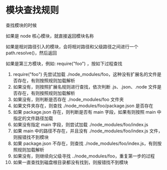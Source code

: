 # 模块查找规则

查找模块的时候

如果是 node 核心模块，就直接返回模块名称

如果是相对路径引入的模块，会将相对路径和父级路径之间进行一个path.resolve()，然后返回

如果是第三方模块，例如: require("foo") ，按如下过程查找

1. require("foo") 先尝试加载 ./node_modules/foo，这种没有扩展名的文件是否存在，有则按照规则加载解析
2. 如果没有，则按照扩展名规则进行查找，依次判断 .js、.json、.node 文件是否存在，有则按照规则加载解析
3. 如果没有，则判断是否存在 ./node_modules/foo 文件夹
4. 如果文件夹存在，则查找 ./node_modules/foo/package.json 是否存在
5. 如果 package.json 存在，则判断是否有 main 字段，如果有则按照 main 中指定的文件路径加载
6. 如果没有指定 main 字段，则尝试加载 ./node_modules/foo/index.js
7. 如果 main 中的路径不存在，并且没有 ./node_modules/foo/index.js 文件，则报错找不到模块
8. 如果 package.json 不存在，则查找 ./node_modules/foo/index.js，有则按照规则加载解析
9. 如果没有，则继续向父级寻找 ../node_modules/foo，重复第一步的过程
10. 如果一直查找到磁盘根目录都没有找到，则报错找不到模块

